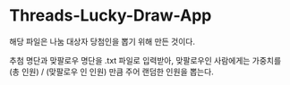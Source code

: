 # Threads-Lucky-Draw-App

해당 파일은 나눔 대상자 당첨인을 뽑기 위해 만든 것이다.

추첨 명단과 맞팔로우 명단을 .txt 파일로 입력받아, 맞팔로우인 사람에게는 가중치를 (총 인원) / (맞팔로우 인 인원) 만큼 주어 랜덤한 인원을 뽑는다.
